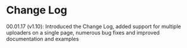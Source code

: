 Change Log
==========

00.01.17 (v1.10): Introduced the Change Log, added support for multiple uploaders on a single page, numerous bug fixes and improved documentation and examples